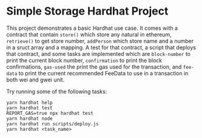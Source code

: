 # Simple Storage Hardhat Project

This project demonstrates a basic Hardhat use case. It comes with a contract that contain `store()` which store any natural in ethereum, `retrieve()` to get store number, `addPerson` which store name and a number in a sruct array and a mapping.
A test for that contract, a script that deploys that contract, and some tasks are implemented which are `block-number` to print the current block number, `confirmation` to print the block confirmations, `gas-used` the print the gas used for the transaction, and `fee-data` to print the current recommended FeeData to use in a transaction in both wei and gwei unit.

Try running some of the following tasks:

```shell
yarn hardhat help
yarn hardhat test
REPORT_GAS=true npx hardhat test
yarn hardhat node
yarn hardhat run scripts/deploy.js
yarn hardhat <task_name>
```
